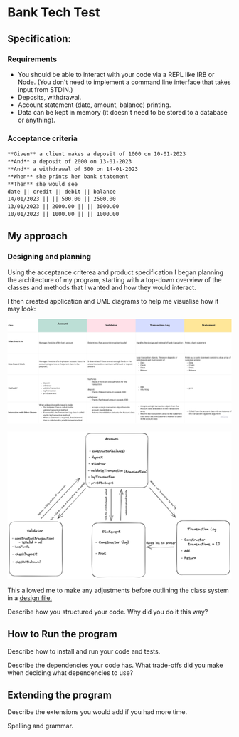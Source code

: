 # Bank Tech Test

## Specification:

### Requirements

* You should be able to interact with your code via a REPL like IRB or Node.  (You don't need to implement a command line interface that takes input from STDIN.)
* Deposits, withdrawal.
* Account statement (date, amount, balance) printing.
* Data can be kept in memory (it doesn't need to be stored to a database or anything).

### Acceptance criteria
```md
**Given** a client makes a deposit of 1000 on 10-01-2023  
**And** a deposit of 2000 on 13-01-2023  
**And** a withdrawal of 500 on 14-01-2023  
**When** she prints her bank statement  
**Then** she would see
date || credit || debit || balance
14/01/2023 || || 500.00 || 2500.00
13/01/2023 || 2000.00 || || 3000.00
10/01/2023 || 1000.00 || || 1000.00
```

## My approach 

### Designing and planning

Using the acceptance criterea and product specification I began planning the architecture of my program, starting with a top-down overview of the classes and methods that I wanted and how they would interact. 

I then created application and UML diagrams to help me visualise how it may look:

![Application diagram](Images/bankAppDiagram.png)

![UML diagram](Images/bankClassUML.png)

This allowed me to make any adjustments before outlining the class system in a [design file.](Design/programDesign.md)

 Describe how you structured your code. Why did you do it this way?

## How to Run the program

 Describe how to install and run your code and tests.

 Describe the dependencies your code has. What trade-offs did you make when deciding what dependencies to use?

## Extending the program

 Describe the extensions you would add if you had more time.

 Spelling and grammar.